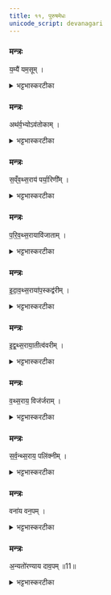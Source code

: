 ```yaml
---
title: ११, पुरुषमेधः
unicode_script: devanagari
---
```


###  मन्त्रः
य॒म्यै॑ यम॒सूम् ।

<details><summary>भट्टभास्करटीका</summary>

1यम्यै यमस्य स्त्रियै यमसूं पुत्रयमळप्रसविनीम् ।
</details>

###  मन्त्रः
अथ॑र्व॒भ्योऽव॑तोकाम् ।

<details><summary>भट्टभास्करटीका</summary>

अथर्वभ्यः अभिचारप्रधानेभ्यः शाखाविशेषेभ्यः अवतोकां गर्भविस्राविणीं स्त्रियम् ।
</details>

###  मन्त्रः
स॒व्ँव॒थ्स॒राय॑ पर्या॒रिणी᳚म् ।

<details><summary>भट्टभास्करटीका</summary>

संवत्सराय बार्हस्पत्ये युगे पञ्चवर्षे प्रथमादीनां संवत्सरादय आख्याः पर्यारिणीं प्रसवकालातिक्रमेण या प्रसूते । जननकालातिक्रमेण या गर्भं धते इत्येके । स्त्रीपुंसौ पर्यायेण प्रतिवर्षं यस्याः प्रमीयेते सेत्यपरे ।
</details>

###  मन्त्रः
प॒रि॒व॒थ्स॒रायावि॑जाताम् ।

<details><summary>भट्टभास्करटीका</summary>

परिवत्सराय द्वितीयाय अविजातां अप्रसविनीं द्वितीयप्रसवरहिताम् ।
</details>

###  मन्त्रः
इ॒दा॒व॒थ्स॒राया॑प॒स्कद्व॑रीम् ।

<details><summary>भट्टभास्करटीका</summary>

इदावत्सराय तृतीयाय अपस्कद्वरीं गर्भपरिणामात्प्रागेव ध्वस्तगर्भाम् । अपपूर्वात् स्कन्देरौणादिकः ष्वरच् ।
</details>

###  मन्त्रः

इ॒द्व॒थ्स॒राया॒तीत्व॑वरीम् ।
<details><summary>भट्टभास्करटीका</summary>

इद्वत्सराय चतुर्थाय अतीत्वरीं अतिशयेन प्रसवकालात्ययशीलाम् । 'इण्णशिजि' इति क्वरप् ।
</details>

###  मन्त्रः
व॒थ्स॒राय॒ विज॑र्जराम् ।

<details><summary>भट्टभास्करटीका</summary>

वत्सराय पञ्चमाय विजर्जरां अप्रसूयैव जीर्णाम् ।
</details>

###  मन्त्रः
स॒र्व॒न्थ्स॒राय॒ पलि॑क्नीम् ।

<details><summary>भट्टभास्करटीका</summary>

सर्वंत्सराय, सर छद्मगतौ छान्दसः खच्, यस्सर्वं जगच्छादयति विधेयीकरोति तस्मै कालाय पलिक्नीं वृथा पलितां प्रथमवयस्येव पलिताङ्गीम् । 'छन्दसि क्नमेके' इति छन्दसि क्नम् ।
</details>

###  मन्त्रः
वना॑य वन॒पम् ।

<details><summary>भट्टभास्करटीका</summary>

वनाय वनपं वनस्य पातारम् ।
</details>

###  मन्त्रः
अ॒न्यतो॑रण्याय दाव॒पम् ॥11॥  
<details><summary>भट्टभास्करटीका</summary>

अन्यतोऽरण्याय एकपार्श्वारण्याय पार्श्वान्तरजनपदाय देशाय दावपं अरण्याग्निपातारम् ॥  

इति तृतीये चतुर्थे एकादशोऽनुवाकः ॥  

</details>

